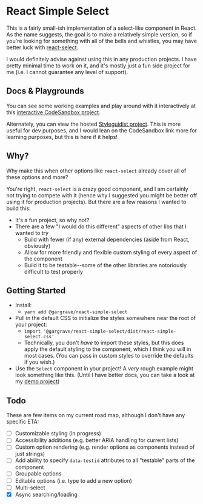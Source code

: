 # React Simple Select

This is a fairly small-ish implementation of a select-like component in React.
As the name suggests, the goal is to make a relatively simple version, so if
you're looking for something with all of the bells and whistles, you may have
better luck with [react-select](https://github.com/JedWatson/react-select).

I would definitely advise against using this in any production projects. I have
pretty minimal time to work on it, and it's mostly just a fun side project for
me (i.e. I cannot guarantee any level of support).

## Docs & Playgrounds

You can see some working examples and play around with it interactively at this
[interactive CodeSandbox project](https://codesandbox.io/s/react-simple-select0110-vkmbk).

Alternately, you can view the hosted
[Styleguidist project](https://gargrave.github.io/react-simple-select). This is
more useful for dev purposes, and I would lean on the CodeSandbox link more for
learning purposes, but this is here if it helps!

## Why?

Why make this when other options like `react-select` already cover all of these
options and more?

You're right, `react-select` is a crazy good component, and I am certainly not
trying to compete with it (hence why I suggested you might be better off using
it for production projects). But there are a few reasons I wanted to build this:

- It's a fun project, so why not?
- There are a few "I would do this different" aspects of other libs that I
  wanted to try
  - Build with fewer (if any) external dependencies (aside from React,
    obviously)
  - Allow for more friendly and flexible custom styling of every aspect of the
    component
  - Build it to be testable--some of the other libraries are notoriously
    difficult to test properly

## Getting Started

- Install:
  - `yarn add @gargrave/react-simple-select`
- Pull in the default CSS to initialize the styles somewhere near the root of
  your project:
  - `import '@gargrave/react-simple-select/dist/react-simple-select.css'`
  - Technically, you don't _have_ to import these styles, but this does apply
    the default styling to the component, which I think you will in most cases.
    (You can pass in custom styles to override the defaults if you wish.)
- Use the `Select` component in your project! A _very_ rough example might look
  something like this. (Until I have better docs, you can take a look at my
  [demo project](https://github.com/gargrave/react-simple-select-demo/blob/master/src/demo/DemoTS.tsx))

## Todo

These are few items on my current road map, although I don't have any specific
ETA:

- [ ] Customizable styling (in progress)
- [ ] Accessibility additions (e.g. better ARIA handling for current lists)
- [ ] Custom option rendering (e.g. render options as components instead of just
      strings)
- [ ] Add ability to specify `data-testid` attributes to all "testable" parts of
      the component
- [ ] Groupable options
- [ ] Editable options (i.e. type to add a new option)
- [ ] Multi-select
- [x] Async searching/loading
